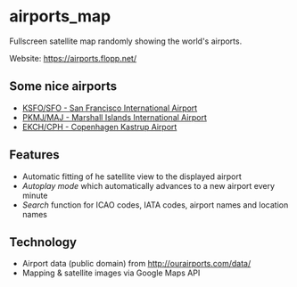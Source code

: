 airports_map
============

Fullscreen satellite map randomly showing the world's airports.

Website: https://airports.flopp.net/

Some nice airports
------------------
* [KSFO/SFO - San Francisco International Airport](https://airports.flopp.net/#KSFO)
* [PKMJ/MAJ - Marshall Islands International Airport](https://airports.flopp.net/#PKMJ)
* [EKCH/CPH - Copenhagen Kastrup Airport](https://airports.flopp.net/#EKCH)

Features
--------
* Automatic fitting of he satellite view to the displayed airport
* *Autoplay mode* which automatically advances to a new airport every minute
* *Search* function for ICAO codes, IATA codes, airport names and location names

Technology
----------
* Airport data (public domain) from http://ourairports.com/data/
* Mapping & satellite images via Google Maps API



